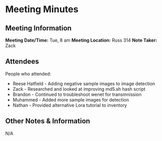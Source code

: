 # Meeting Minutes
## Meeting Information
**Meeting Date/Time:** Tue, 8 am
**Meeting Location:** Russ 314
**Note Taker:** Zack

## Attendees
People who attended:
- Reese Hatfield - Adding negative sample images to image detection
- Zack - Researched and looked at improving md5.sh hash script
- Brandon - Continued to troubleshoot wenet for transmnission
- Muhammed - Added more sample images for detection
- Nathan - Provided alternative Lora tutorial to inventory

## Other Notes & Information
N/A

